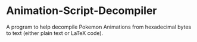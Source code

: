 # Animation-Script-Decompiler
A program to help decompile Pokemon Animations from hexadecimal bytes to text (either plain text or LaTeX code).
